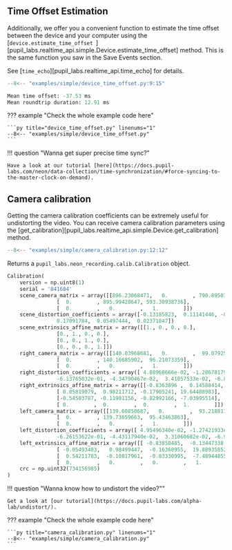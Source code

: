 ## Time Offset Estimation

<!-- badge:version 1.1.0 -->

Additionally, we offer you a convenient function to estimate the time offset between the device and your computer using
the [`device.estimate_time_offset `][pupil_labs.realtime_api.simple.Device.estimate_time_offset] method. This is the same
function you saw in the Save Events section.

See [`time_echo`][pupil_labs.realtime_api.time_echo] for details.

```py linenums="1" hl_lines="1 6 7"
--8<-- "examples/simple/device_time_offset.py:9:15"
```

```py linenums="0"
Mean time offset: -37.53 ms
Mean roundtrip duration: 12.91 ms
```

??? example "Check the whole example code here"

    ```py title="device_time_offset.py" linenums="1"
    --8<-- "examples/simple/device_time_offset.py"
    ```

!!! question "Wanna get super precise time sync?"

    Have a look at our tutorial [here](https://docs.pupil-labs.com/neon/data-collection/time-synchronization/#force-syncing-to-the-master-clock-on-demand).

## Camera calibration

<!-- badge:product Neon -->

Getting the camera calibration coefficients can be extremely useful for undistorting the video. You can receive camera calibration parameters using the [get_calibration][pupil_labs.realtime_api.simple.Device.get_calibration] method.

```py linenums="0"
--8<-- "examples/simple/camera_calibration.py:12:12"
```

Returns a `pupil_labs.neon_recording.calib.Calibration` object.

```py linenums="0"
Calibration(
	version = np.uint8(1)
	serial = '841684'
	scene_camera_matrix = array([[896.23068471,   0.        , 790.8950718 ],
				[  0.        , 895.99428647, 593.30938736],
				[  0.        ,   0.        ,   1.        ]])
	scene_distortion_coefficients = array([-0.13185823,  0.11141446, -0.00072215, -0.00019211, -0.00102044,
				0.17091784,  0.05497444,  0.02371847])
	scene_extrinsics_affine_matrix = array([[1., 0., 0., 0.],
				[0., 1., 0., 0.],
				[0., 0., 1., 0.],
				[0., 0., 0., 1.]])
	right_camera_matrix = array([[140.03968681,   0.        ,  99.07925009],
				[  0.        , 140.16685902,  96.21073359],
				[  0.        ,   0.        ,   1.        ]])
	right_distortion_coefficients = array([ 4.88968666e-02, -1.28678179e-01, -2.42854366e-04,  6.16360859e-04,
				-6.13765032e-01, -4.34790467e-02,  3.41057533e-02, -6.83627299e-01])
	right_extrinsics_affine_matrix = array([[-0.8363896 ,  0.14588414,  0.52836567, 16.93598175],
				[ 0.05819079,  0.98211712, -0.17905241, 19.64488983],
				[-0.54503787, -0.11901156, -0.82992166, -7.03995514],
				[ 0.        ,  0.        ,  0.        ,  1.        ]])
	left_camera_matrix = array([[139.60850687,   0.        ,  93.21881139],
				[  0.        , 139.73659663,  95.43463863],
				[  0.        ,   0.        ,   1.        ]])
	left_distortion_coefficients = array([ 4.95496340e-02, -1.27421933e-01,  6.92379886e-04,  4.98479011e-04,
				-6.26153622e-01, -4.43117940e-02,  3.31060602e-02, -6.91888536e-01])
	left_extrinsics_affine_matrix = array([[ -0.83850485,  -0.13447338,  -0.52804023, -17.65301514],
				[ -0.05493483,   0.98499447,  -0.16360955,  19.88935852],
				[  0.54211783,  -0.10817961,  -0.83330995,  -7.48944855],
				[  0.        ,   0.        ,   0.        ,   1.        ]])
	crc = np.uint32(734156985)
)
```

!!! question "Wanna know how to undistort the video?""

    Get a look at [our tutorial](https://docs.pupil-labs.com/alpha-lab/undistort/).

??? example "Check the whole example code here"

    ```py title="camera_calibration.py" linenums="1"
    --8<-- "examples/simple/camera_calibration.py"
    ```
